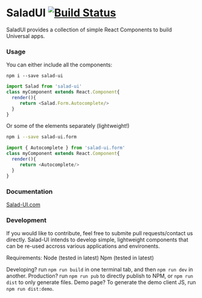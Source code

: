 # SaladUI [![Build Status](https://travis-ci.org/cypress-io/salad-ui.svg?branch=master)](https://travis-ci.org/cypress-io/salad-ui)

SaladUI provides a collection of simple React Components to build Universal apps.

### Usage

You can either include all the components:

```
npm i --save salad-ui
```

```js
import Salad from 'salad-ui'
class myComponent extends React.Component{
  render(){
     return <Salad.Form.Autocomplete/>
  }
}
```

Or some of the elements separately (lightweight!)

```bash
npm i --save salad-ui.form
```

```js
import { Autocomplete } from 'salad-ui.form'
class myComponent extends React.Component{
  render(){
     return <Autocomplete/>
  }
}
```


### Documentation

[Salad-UI.com](https://salad-ui.com)


### Development

If you would like to contribute, feel free to submite pull requests/contact us directly. Salad-UI intends to develop simple, lightweight components that can be re-used accross various applications and environents.

Requirements:
Node (tested in latest)
Npm (tested in latest)

Developing? run `npm run build` in one terminal tab, and then `npm run dev` in another.
Production? run `npm run pub` to directly publish to NPM, or `npm run dist` to only generate files.
Demo page? To generate the demo client JS, run `npm run dist:demo`.

